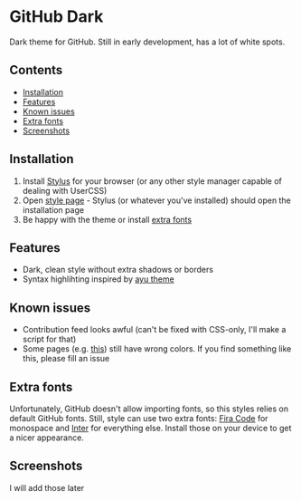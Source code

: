 # GitHub Dark
Dark theme for GitHub. Still in early development, has a lot of white spots.

## Contents
- [Installation](#installation)
- [Features](#features)
- [Known issues](#known-issues)
- [Extra fonts](#extra-fonts)
- [Screenshots](#screenshots)

## Installation
1. Install [Stylus](https://github.com/openstyles/stylus#releases) for your browser (or any other style manager capable of dealing with UserCSS)
2. Open [style page]() - Stylus (or whatever you've installed) should open the installation page
3. Be happy with the theme or install [extra fonts]()

## Features
- Dark, clean style without extra shadows or borders
- Syntax highlihting inspired by [ayu theme](https://github.com/dempfi/ayu)

## Known issues
- Contribution feed looks awful (can't be fixed with CSS-only, I'll make a script for that)
- Some pages (e.g. [this](https://github.com/explore)) still have wrong colors. If you find something like this, please fill an issue

## Extra fonts
Unfortunately, GitHub doesn't allow importing fonts, so this styles relies on default GitHub fonts.
Still, style can use two extra fonts: [Fira Code](https://github.com/tonsky/FiraCode) for monospace and [Inter](https://github.com/rsms/inter) for everything else. 
Install those on your device to get a nicer appearance.

## Screenshots
I will add those later